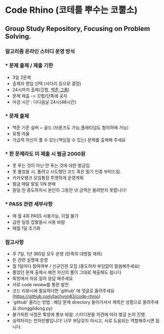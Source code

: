 # Code Rhino (코테를 뿌수는 코뿔소)
## Group Study Repository, Focusing on Problem Solving. 

### 알고리즘 온라인 스터디 운영 방식

### * 문제 출제 / 제출 기한
 - 3일 2문제
 - 출제자 랜덤 선택 (사다리 등으로 결정)
 - 24시까지 출제(깃헙, [백준 그룹](https://www.acmicpc.net/group/8968))
 - 문제 제출 -> 깃헙/단톡에 공지
 - 마감 시간 : 다다음날 24시(48시간)

### * 문제 출제
 - 백준 기준 실버 ~ 골드 (브론즈도 가능,플래티넘도 협의하에 가능)
 - 유형 자율
 - 가급적 자신이 풀 수 있는(책임질 수 있는) 문제를 출제해 주세요

### * 한 문제라도 미 제출 시 벌금 2000원
 - 못 푸는 것이 아닌 안 푸는 것에 대한 벌금임.
 - 못 풀었을 시, 풀려고 시도했던 코드 혹은 필기 인증 부탁드림.
 - 카카오뱅크 모임통장 투명하게 운영계획
 - 벌금 매달 말일 1/N 분배
 - 말일 전 중도하차시 본인이 그동안 낸 금액은 돌려받지 못합니다!

### * PASS 관련 세부사항
 - 매 월 4회 PASS 사용가능, 이월 불가
 - 급한 일정 잡혔을시 사용 바람
 - 매월 1일 초기화

### 참고사항
 - 주 7일, 1년 365일 모두 운영 (민족의 대명절 제외)
 - 돈 관련 실명제 운영
 - 월 1일마다 참여여부 / 신규인원 모집
   (중도하차 부담없이 말씀해주세요)
 - 풀었던 문제 출제시 예전 자신의 풀이 그대로 제출해도 됩니다 
 - 톡방에서 자유 질의 응답 해주세요
 - 서로 code review를 통한 발전
 - 코드 리뷰시에 필요하다면 'github' 에 댓글로 올려주세요
   (https://github.com/tachyon83/code-rhino)
 - 'github' 올리는 방법 : 해당 문제 directory 들어가셔서 제목은 성함으로 올려주세요.(honggildong.py)
 - 불가피한 사정은 톡방에 통보 바람. 스터디분들 의견에 따라 벌금 논의 진행.
 - 실력차이는 천차만별입니다! 너무 부담갖지 마시고, 서로 도움되는 역할해주시면 됩니다.
